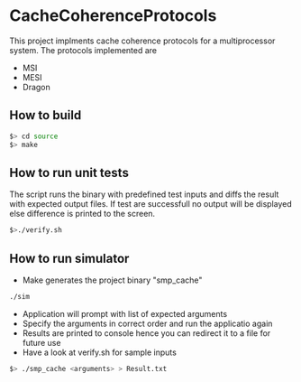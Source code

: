 CacheCoherenceProtocols
=======================
This project implments cache coherence protocols for a multiprocessor system.
The protocols implemented are 
* MSI
* MESI
* Dragon


How to build
-------------
```bash
$> cd source
$> make
```

How to run unit tests
----------------
The script runs the binary with predefined test inputs and diffs the result with expected output files.
If test are successfull no output will be displayed else difference is printed to the screen.
```bash
$>./verify.sh
```

How to run simulator
--------------------
* Make  generates the project binary "smp_cache"
```bash 
./sim
```
* Application will prompt with list of expected arguments
* Specify the arguments in correct order and run the applicatio again
* Results are printed to console hence you can redirect it to a file for future use
* Have a look at verify.sh for sample inputs
```bash
$> ./smp_cache <arguments> > Result.txt
```

